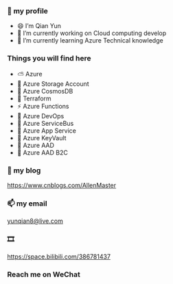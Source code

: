 ### 👋 my profile

- 😄 I’m Qian Yun
- 🔭 I’m currently working on Cloud computing develop
- 🌱 I’m currently learning Azure Technical knowledge

### Things you will find here
- ⛅ Azure
- 🚗 Azure Storage Account
- 🐚 Azure CosmosDB
- 💪 Terraform
- ⚡ Azure Functions
- 🚀 Azure DevOps
- 🎠 Azure ServiceBus
- 🎡 Azure App Service
- 🤺 Azure KeyVault
- 🎃 Azure AAD
- 🎏 Azure AAD B2C


### 📝 my blog
<https://www.cnblogs.com/AllenMaster>
### 📫 my email 
yunqian8@live.com
### 🎞
<https://space.bilibili.com/386781437>

### Reach me on WeChat
